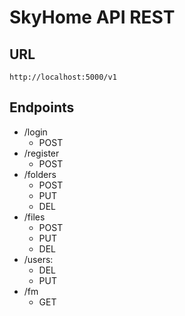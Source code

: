 # SkyHome API REST

## URL

`http://localhost:5000/v1`

## Endpoints

-   /login
    -   POST
-   /register
    -   POST
-   /folders
    -   POST
    -   PUT
    -   DEL
-   /files
    -   POST
    -   PUT
    -   DEL
-   /users:
    -   DEL
    -   PUT
-   /fm
    -   GET
